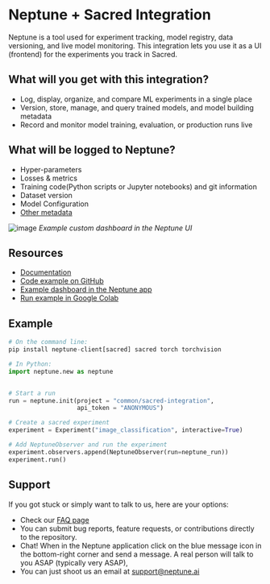 # Neptune + Sacred Integration

Neptune is a tool used for experiment tracking, model registry, data versioning, and live model monitoring. This integration lets you use it as a UI (frontend) for the experiments you track in Sacred.

## What will you get with this integration?

* Log, display, organize, and compare ML experiments in a single place
* Version, store, manage, and query trained models, and model building metadata
* Record and monitor model training, evaluation, or production runs live

## What will be logged to Neptune?

* Hyper-parameters
* Losses & metrics
* Training code(Python scripts or Jupyter notebooks) and git information
* Dataset version
* Model Configuration
* [Other metadata](https://docs.neptune.ai/you-should-know/what-can-you-log-and-display)

![image](https://user-images.githubusercontent.com/97611089/160633857-48aa87ac-fcab-4225-8172-05aba159feaf.png)
*Example custom dashboard in the Neptune UI*


## Resources

* [Documentation](https://docs.neptune.ai/integrations-and-supported-tools/experiment-tracking/sacred)
* [Code example on GitHub](https://github.com/neptune-ai/examples/tree/main/integrations-and-supported-tools/sacred/scripts)
* [Example dashboard in the Neptune app](https://app.neptune.ai/o/common/org/sacred-integration/e/SAC-11/dashboard/Sacred-Dashboard-6741ab33-825c-4b25-8ebb-bb95c11ca3f4)
* [Run example in Google Colab](https://colab.research.google.com/github/neptune-ai/examples/blob/main/integrations-and-supported-tools/sacred/notebooks/Neptune_Sacred.ipynb)

## Example

```python
# On the command line:
pip install neptune-client[sacred] sacred torch torchvision
```
```python
# In Python:
import neptune.new as neptune


# Start a run
run = neptune.init(project = "common/sacred-integration",
                   api_token = "ANONYMOUS")

# Create a sacred experiment
experiment = Experiment("image_classification", interactive=True)

# Add NeptuneObserver and run the experiment
experiment.observers.append(NeptuneObserver(run=neptune_run))
experiment.run()
```

## Support

If you got stuck or simply want to talk to us, here are your options:

* Check our [FAQ page](https://docs.neptune.ai/getting-started/getting-help#frequently-asked-questions)
* You can submit bug reports, feature requests, or contributions directly to the repository.
* Chat! When in the Neptune application click on the blue message icon in the bottom-right corner and send a message. A real person will talk to you ASAP (typically very ASAP),
* You can just shoot us an email at support@neptune.ai
